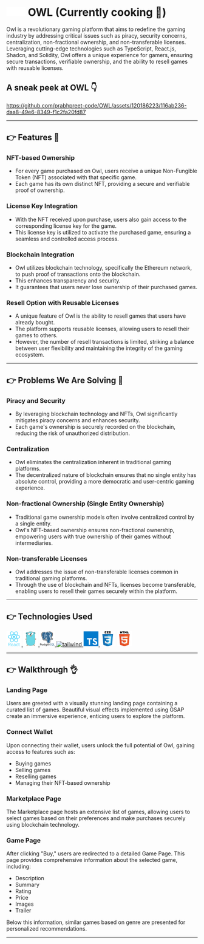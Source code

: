 
# <img width=50px  src="https://github.com/prabhpreet-code/OWL/blob/master/Frontend/src/assets/owl.png"/> OWL (Currently cooking 🙊)


Owl is a revolutionary gaming platform that aims to redefine the gaming industry by addressing critical issues such as piracy, security concerns, centralization, non-fractional ownership, and non-transferable licenses. Leveraging cutting-edge technologies such as TypeScript, React.js, Shadcn, and Solidity, Owl offers a unique experience for gamers, ensuring secure transactions, verifiable ownership, and the ability to resell games with reusable licenses.

## A sneak peek at OWL 👇

https://github.com/prabhpreet-code/OWL/assets/120186223/116ab236-daa8-49e6-8349-f1c2fa20fd87

---
## 👉  Features 💯

### NFT-based Ownership
- For every game purchased on Owl, users receive a unique Non-Fungible Token (NFT) associated with that specific game.
- Each game has its own distinct NFT, providing a secure and verifiable proof of ownership.

### License Key Integration
- With the NFT received upon purchase, users also gain access to the corresponding license key for the game.
- This license key is utilized to activate the purchased game, ensuring a seamless and controlled access process.

### Blockchain Integration
- Owl utilizes blockchain technology, specifically the Ethereum network, to push proof of transactions onto the blockchain.
- This enhances transparency and security.
- It guarantees that users never lose ownership of their purchased games.

### Resell Option with Reusable Licenses
- A unique feature of Owl is the ability to resell games that users have already bought.
- The platform supports reusable licenses, allowing users to resell their games to others.
- However, the number of resell transactions is limited, striking a balance between user flexibility and maintaining the integrity of the gaming ecosystem.

---

## 👉 Problems We Are Solving 🧐

### Piracy and Security
- By leveraging blockchain technology and NFTs, Owl significantly mitigates piracy concerns and enhances security.
- Each game's ownership is securely recorded on the blockchain, reducing the risk of unauthorized distribution.

### Centralization
- Owl eliminates the centralization inherent in traditional gaming platforms.
- The decentralized nature of blockchain ensures that no single entity has absolute control, providing a more democratic and user-centric gaming experience.

### Non-fractional Ownership (Single Entity Ownership)
- Traditional game ownership models often involve centralized control by a single entity.
- Owl's NFT-based ownership ensures non-fractional ownership, empowering users with true ownership of their games without intermediaries.

### Non-transferable Licenses
- Owl addresses the issue of non-transferable licenses common in traditional gaming platforms.
- Through the use of blockchain and NFTs, licenses become transferable, enabling users to resell their games securely within the platform.

---
## 👉 Technologies Used
<p align="left">  <a href="https://reactjs.org/" target="\_blank" rel="noreferrer"> <img src="https://raw.githubusercontent.com/devicons/devicon/master/icons/react/react-original-wordmark.svg" alt="react" width="40" height="40"/> </a> <a href="https://golang.org" target="\_blank" rel="noreferrer"> <img src="https://raw.githubusercontent.com/devicons/devicon/master/icons/go/go-original.svg" alt="go" width="40" height="40"/> </a> <a href="https://www.postgresql.org" target="\_blank" rel="noreferrer"> <img src="https://raw.githubusercontent.com/devicons/devicon/master/icons/postgresql/postgresql-original-wordmark.svg" alt="postgresql" width="40" height="40"/> </a> <a href="https://tailwindcss.com/" target="\_blank" rel="noreferrer"> <img src="https://www.vectorlogo.zone/logos/tailwindcss/tailwindcss-icon.svg" alt="tailwind" width="40" height="40"/> </a> <a href="https://www.typescriptlang.org/" target="\_blank" rel="noreferrer"> <img src="https://raw.githubusercontent.com/devicons/devicon/master/icons/typescript/typescript-original.svg" alt="typescript" width="40" height="40"/> </a> <a href="https://www.w3schools.com/css/" target="\_blank" rel="noreferrer"> <img src="https://raw.githubusercontent.com/devicons/devicon/master/icons/css3/css3-original-wordmark.svg" alt="css3" width="40" height="40"/></a> <a href="https://www.w3.org/html/" target="\_blank" rel="noreferrer"> <img src="https://raw.githubusercontent.com/devicons/devicon/master/icons/html5/html5-original-wordmark.svg" alt="html5" width="40" height="40"/> </a> </p>

---

## 👉 Walkthrough 👌

### Landing Page
Users are greeted with a visually stunning landing page containing a curated list of games. Beautiful visual effects implemented using GSAP create an immersive experience, enticing users to explore the platform.

### Connect Wallet
Upon connecting their wallet, users unlock the full potential of Owl, gaining access to features such as:
- Buying games
- Selling games
- Reselling games
- Managing their NFT-based ownership

### Marketplace Page
The Marketplace page hosts an extensive list of games, allowing users to select games based on their preferences and make purchases securely using blockchain technology.

### Game Page
After clicking "Buy," users are redirected to a detailed Game Page. This page provides comprehensive information about the selected game, including:
- Description
- Summary
- Rating
- Price
- Images
- Trailer

Below this information, similar games based on genre are presented for personalized recommendations.

---



